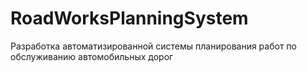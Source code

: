 # RoadWorksPlanningSystem
Разработка автоматизированной системы планирования работ по обслуживанию автомобильных дорог
